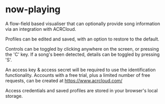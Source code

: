 # now-playing

A flow-field based visualiser that can optionally provide song information via an integration with ACRCloud.

Profiles can be edited and saved, with an option to restore to the default. 

Controls can be toggled by clicking anywhere on the screen, or pressing the 'C' key. If a song's been detected, details can be toggled by pressing 'S'.

An access key & access secret will be required to use the identification functionality. Accounts with a free trial, plus a limited number of free requests, can be created at https://www.acrcloud.com/

Access credentials and saved profiles are stored in your browser's local storage.
